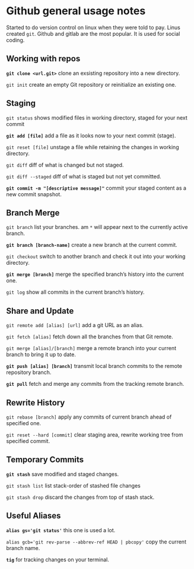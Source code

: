 # Github general usage notes

Started to do version control on linux when they were told to pay. Linus created `git`. Github and gitlab are the most popular. It is used for social coding.

## Working with repos

**`git clone <url.git>`** clone an exsisting repository into a new directory.

`git init` create an empty Git repository or reinitialize an existing one.

## Staging

`git status` shows modified files in working directory, staged for your next commit

**`git add [file]`** add a file as it looks now to your next commit (stage).

`git reset [file]` unstage a file while retaining the changes in working directory.

`git diff` diff of what is changed but not staged.

`git diff --staged` diff of what is staged but not yet committed.

**`git commit -m "[descriptive message]"`** commit your staged content as a new commit snapshot.

## Branch Merge

`git branch` list your branches. am `*` will appear next to the currently active branch.

**`git branch [branch-name]`** create a new branch at the current commit.

`git checkout` switch to another branch and check it out into your working directory.

**`git merge [branch]`** merge the specified branch’s history into the current one.

`git log` show all commits in the current branch’s history.

## Share and Update

`git remote add [alias] [url]` add a git URL as an alias.

`git fetch [alias]` fetch down all the branches from that Git remote.

`git merge [alias]/[branch]` merge a remote branch into your current branch to bring it up to date.

**`git push [alias] [branch]`** transmit local branch commits to the remote repository branch.

**`git pull`** fetch and merge any commits from the tracking remote branch.

## Rewrite History

`git rebase [branch]` apply any commits of current branch ahead of specified one.

`git reset --hard [commit]` clear staging area, rewrite working tree from specified commit.

## Temporary Commits

**`git stash`** save modified and staged changes.

`git stash list` list stack-order of stashed file changes

`git stash drop` discard  the changes from top of stash stack.

## Useful Aliases

**`alias gs='git status'`** this one is used a lot.

`alias gcb='git rev-parse --abbrev-ref HEAD | pbcopy'` copy the current branch name.

**`tig`** for tracking changes on your terminal.
